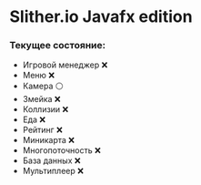 # Slither.io Javafx edition
### Текущее состояние:
- Игровой менеджер :x:
- Меню :x:
- Камера :white_circle:
- Змейка :x:
- Коллизии :x:
- Еда :x:
- Рейтинг :x: 
- Миникарта :x:
- Многопоточность :x:
- База данных :x:
- Мультиплеер :x:
